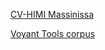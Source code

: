 [CV-HIMI Massinissa](https://samszo.github.io/M1_INFO_20-21/MassiHimi/cv.html)  

[Voyant Tools corpus](https://voyant-tools.org/?corpus=3fd959482ae3beef61738aecaa5f9615)  
